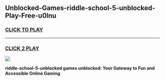 
## Unblocked-Games-riddle-school-5-unblocked-Play-Free-u0lnu
<h3>
<a href="https://premium76.site?title=riddle-school-5-unblocked&ref=18A1">CLICK TO PLAY</a></h3>
<hr>

<h3>
<a href="https://premium76.site?title=riddle-school-5-unblocked&ref=18A1">CLICK 2 PLAY</a>
  
</h3>

<a href="https://premium76.site?title=riddle-school-5-unblocked&ref=18A1"><img src="https://clearcache.store/games.png"></a>


**riddle-school-5-unblocked games unblocked: Your Gateway to Fun and Accessible Online Gaming**
